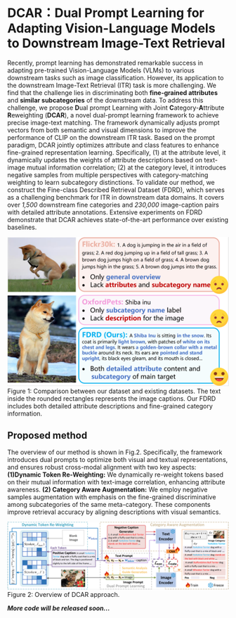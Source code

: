 # DCAR：Dual Prompt Learning for Adapting Vision-Language Models to Downstream Image-Text Retrieval
Recently, prompt learning has demonstrated remarkable success in adapting pre-trained Vision-Language Models (VLMs) to various downstream tasks such as image classification. However, its application to the downstream Image-Text Retrieval (ITR) task is more challenging. We find that the challenge lies in discriminating both **fine-grained attributes** and **similar subcategories** of the downstream data. To address this challenge, we propose **D**ual prompt Learning with Joint **C**ategory-**A**ttribute **R**eweighting (**DCAR**), a novel dual-prompt learning framework to achieve precise image-text matching. The framework dynamically adjusts prompt vectors from both semantic and visual dimensions to improve the performance of CLIP on the downstream ITR task. Based on the prompt paradigm, DCAR jointly optimizes attribute and class features to enhance fine-grained representation learning. Specifically, (1) at the attribute level, it dynamically updates the weights of attribute descriptions based on text-image mutual information correlation; (2) at the category level, it introduces negative samples from multiple perspectives with category-matching weighting to learn subcategory distinctions. To validate our method, we construct the Fine-class Described Retrieval Dataset (FDRD), which serves as a challenging benchmark for ITR in downstream data domains. It covers over *1,500* downstream fine categories and *230,000* image-caption pairs with detailed attribute annotations. Extensive experiments on FDRD demonstrate that DCAR achieves state-of-the-art performance over existing baselines.

![Figure 1](https://github.com/wyf202322/DCAR/blob/main/figure/fig1.png)
Figure 1: Comparison between our dataset and existing datasets. The text inside the rounded rectangles represents the image captions. Our FDRD includes both detailed attribute descriptions and fine-grained category information.

## Proposed method
The overview of our method is shown in Fig.2. Specifically, the framework introduces dual prompts to optimize both visual and textual representations, and ensures robust cross-modal alignment with two key aspects: **(1)Dynamic Token Re-Weighting:** We dynamically re-weight tokens based on their mutual information with text-image correlation, enhancing attribute awareness. **(2) Category Aware Augmentation:** We employ negative samples augmentation with emphasis on the fine-grained discriminative among subcategories of the same meta-category. 
These components improve retrieval accuracy by aligning descriptions with visual semantics. 

![Figure 2](https://github.com/wyf202322/DCAR/blob/main/figure/fig2.png)
Figure 2: Overview of DCAR approach.

***More code will be released soon...***

